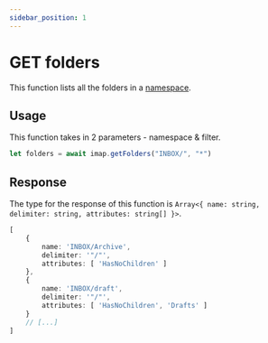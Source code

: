 ```yaml
---
sidebar_position: 1
---
```


# GET folders

This function lists all the folders in a [namespace](../namespaces).

## Usage

This function takes in 2 parameters - namespace & filter.

```ts
let folders = await imap.getFolders("INBOX/", "*")
```

## Response

The type for the response of this function is `Array<{ name: string, delimiter: string, attributes: string[] }>`.

```ts
[
    {
        name: 'INBOX/Archive',
        delimiter: '"/"',
        attributes: [ 'HasNoChildren' ]
    },
    {
        name: 'INBOX/draft',
        delimiter: '"/"',
        attributes: [ 'HasNoChildren', 'Drafts' ]
    }
    // [...]
]
```